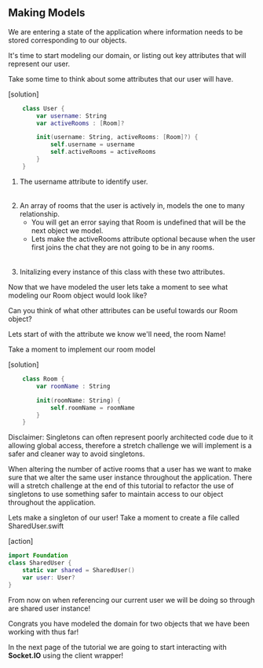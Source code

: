 ## Making Models

We are entering a state of the application where information needs to be stored corresponding to our objects.

It's time to start modeling our domain, or listing out key attributes that will represent our user.

Take some time to think about some attributes that our user will have.

[solution]
``` swift
    class User {
        var username: String
        var activeRooms : [Room]? 

        init(username: String, activeRooms: [Room]?) {
            self.username = username
            self.activeRooms = activeRooms
        }
    }
```

1. The username attribute to identify user.
######
2. An array of rooms that the user is actively in, models the one to many relationship.
    - You will get an error saying that Room is undefined that will be the next object we model.
    - Lets make the activeRooms attribute optional because when the user first joins the chat they are not going to be in any rooms.
######
3. Initalizing every instance of this class with these two attributes.

Now that we have modeled the user lets take a moment to see what modeling our Room object would look like?

Can you think of what other attributes can be useful towards our Room object?

Lets start of with the attribute we know we'll need, the room Name!

Take a moment to implement our room model

[solution]
``` swift
    class Room {
        var roomName : String

        init(roomName: String) {
            self.roomName = roomName
        }
    }
```

Disclaimer: Singletons can often represent poorly architected code due to it allowing global access, therefore a stretch challenge we will implement is a safer and cleaner way to avoid singletons.

When altering the number of active rooms that a user has we want to make sure that we alter the same user instance throughout the application. There will a stretch challenge at the end of this tutorial to refactor the use of singletons to use something safer to maintain access to our object throughout the application.

Lets make a singleton of our user! Take a moment to create a file called SharedUser.swift

[action]
``` swift
import Foundation
class SharedUser {
    static var shared = SharedUser()
    var user: User?
}
```

From now on when referencing our current user we will be doing so through are shared user instance!

Congrats you have modeled the domain for two objects that we have been working with thus far!


In the next page of the tutorial we are going to start interacting with **Socket.IO** using the client wrapper!